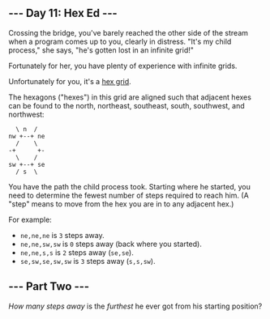 ## --- Day 11: Hex Ed ---

Crossing the bridge, you've barely reached the other side of the stream when a program comes up to you, clearly in distress. "It's my child process," she says, "he's gotten lost in an infinite grid!"

Fortunately for her, you have plenty of experience with infinite grids.

Unfortunately for you, it's a [hex grid](https://en.wikipedia.org/wiki/Hexagonal_tiling).

The hexagons ("hexes") in <span title="Raindrops on roses and whiskers on kittens.">this grid</span> are aligned such that adjacent hexes can be found to the north, northeast, southeast, south, southwest, and northwest:

      \ n  /
    nw +--+ ne
      /    \
    -+      +-
      \    /
    sw +--+ se
      / s  \

You have the path the child process took. Starting where he started, you need to determine the fewest number of steps required to reach him. (A "step" means to move from the hex you are in to any adjacent hex.)

For example:

*   `` ne,ne,ne `` is `` 3 `` steps away.
*   `` ne,ne,sw,sw `` is `` 0 `` steps away (back where you started).
*   `` ne,ne,s,s `` is `` 2 `` steps away (`` se,se ``).
*   `` se,sw,se,sw,sw `` is `` 3 `` steps away (`` s,s,sw ``).

## --- Part Two ---

_How many steps away_ is the _furthest_ he ever got from his starting position?